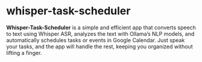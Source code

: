 # whisper-task-scheduler
**Whisper-Task-Scheduler** is a simple and efficient app that converts speech to text using Whisper ASR, analyzes the text with Ollama’s NLP models, and automatically schedules tasks or events in Google Calendar. Just speak your tasks, and the app will handle the rest, keeping you organized without lifting a finger.
